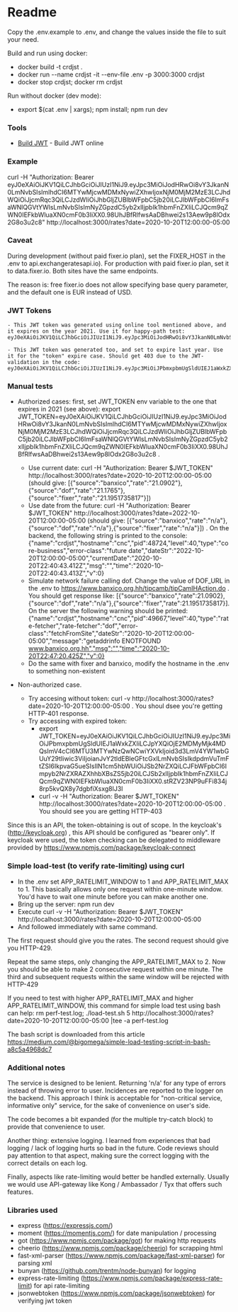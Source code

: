 # Readme

Copy the .env.example to .env, and change the values inside the file to suit your need.

Build and run using docker:
  - docker build -t crdjst .
  - docker run --name crdjst -it --env-file .env -p 3000:3000 crdjst
  - docker stop crdjst; docker rm crdjst
 
Run without docker (dev mode):
  - export $(cat .env | xargs); npm install; npm run dev

### Tools

* [Build JWT] - Build JWT online

   [Build JWT]: <http://jwtbuilder.jamiekurtz.com/>
   
### Example

curl -H "Authorization: Bearer eyJ0eXAiOiJKV1QiLCJhbGciOiJIUzI1NiJ9.eyJpc3MiOiJodHRwOi8vY3JkanN0LmNvbSIsImlhdCI6MTYwMjcwMDMxNywiZXhwIjoxNjM0MjM2MzE3LCJhdWQiOiJjcmRqc3QiLCJzdWIiOiJhbGljZUBlbWFpbC5jb20iLCJlbWFpbCI6ImFsaWNlQGVtYWlsLmNvbSIsImNyZGpzdC5yb2xlIjpbIk1hbmFnZXIiLCJQcm9qZWN0IEFkbWluaXN0cmF0b3IiXX0.98UhJBfRlfwsAaDBhwei2s13Aew9p8lOdx2G8o3u2c8" http://localhost:3000/rates?date=2020-10-20T12:00:00-05:00

### Caveat

During development (without paid fixer.io plan), set the FIXER_HOST in the .env to api.exchangeratesapi.io). For production with paid fixer.io plan, set it to data.fixer.io. Both sites have the same endpoints.

The reason is: free fixer.io does not allow specifying base query parameter, and the default one is EUR instead of USD.

### JWT Tokens
    - This JWT token was generated using online tool mentioned above, and it expires on the year 2021. Use it for happy-path test: eyJ0eXAiOiJKV1QiLCJhbGciOiJIUzI1NiJ9.eyJpc3MiOiJodHRwOi8vY3JkanN0LmNvbSIsImlhdCI6MTYwMjcwMDMxNywiZXhwIjoxNjM0MjM2MzE3LCJhdWQiOiJjcmRqc3QiLCJzdWIiOiJhbGljZUBlbWFpbC5jb20iLCJlbWFpbCI6ImFsaWNlQGVtYWlsLmNvbSIsImNyZGpzdC5yb2xlIjpbIk1hbmFnZXIiLCJQcm9qZWN0IEFkbWluaXN0cmF0b3IiXX0.98UhJBfRlfwsAaDBhwei2s13Aew9p8lOdx2G8o3u2c8

    - This JWT token was generated too, and set to expire last year. Use it for the "token" expire case. Should get 403 due to the JWT-validation in the code: eyJ0eXAiOiJKV1QiLCJhbGciOiJIUzI1NiJ9.eyJpc3MiOiJPbmxpbmUgSldUIEJ1aWxkZXIiLCJpYXQiOjE2MDMyMjk4MDQsImV4cCI6MTU3MTYwNzQwNCwiYXVkIjoid3d3LmV4YW1wbGUuY29tIiwic3ViIjoianJvY2tldEBleGFtcGxlLmNvbSIsIkdpdmVuTmFtZSI6IkpvaG5ueSIsIlN1cm5hbWUiOiJSb2NrZXQiLCJFbWFpbCI6Impyb2NrZXRAZXhhbXBsZS5jb20iLCJSb2xlIjpbIk1hbmFnZXIiLCJQcm9qZWN0IEFkbWluaXN0cmF0b3IiXX0.stRZV23NP9uFFi834j8rp5kvQX8y7dgbfiXsxg8lJ3I

### Manual tests
  - Authorized cases: first, set JWT_TOKEN env variable to the one that expires in 2021 (see above): export JWT_TOKEN=eyJ0eXAiOiJKV1QiLCJhbGciOiJIUzI1NiJ9.eyJpc3MiOiJodHRwOi8vY3JkanN0LmNvbSIsImlhdCI6MTYwMjcwMDMxNywiZXhwIjoxNjM0MjM2MzE3LCJhdWQiOiJjcmRqc3QiLCJzdWIiOiJhbGljZUBlbWFpbC5jb20iLCJlbWFpbCI6ImFsaWNlQGVtYWlsLmNvbSIsImNyZGpzdC5yb2xlIjpbIk1hbmFnZXIiLCJQcm9qZWN0IEFkbWluaXN0cmF0b3IiXX0.98UhJBfRlfwsAaDBhwei2s13Aew9p8lOdx2G8o3u2c8 . 
    - Use current date: curl -H "Authorization: Bearer $JWT_TOKEN" http://localhost:3000/rates?date=2020-10-20T12:00:00-05:00 (should give: [{"source":"banxico","rate":"21.0902"},{"source":"dof","rate":"21.1765"},{"source":"fixer","rate":"21.1951735817"}])
    - Use date from the future: curl -H "Authorization: Bearer $JWT_TOKEN" http://localhost:3000/rates?date=2022-10-20T12:00:00-05:00 (should give: [{"source":"banxico","rate":"n/a"},{"source":"dof","rate":"n/a"},{"source":"fixer","rate":"n/a"}]) . On the backend, the following string is printed to the console: {"name":"crdjst","hostname":"cnc","pid":48724,"level":40,"type":"core-business","error-class":"future date","dateStr":"2022-10-20T12:00:00-05:00","currentDate":"2020-10-20T22:40:43.412Z","msg":"","time":"2020-10-20T22:40:43.413Z","v":0}
    - Simulate network failure calling dof. Change the value of DOF_URL in the .env to https://www.banxico.org.hh/tipcamb/tipCamIHAction.do  . You should get response like: [{"source":"banxico","rate":21.0902},{"source":"dof","rate":"n/a"},{"source":"fixer","rate":21.1951735817}]. On the server the following warning should be printed: {"name":"crdjst","hostname":"cnc","pid":49667,"level":40,"type":"rate-fetcher","rate-fetcher":"dof","error-class":"fetchFromSite","dateStr":"2020-10-20T12:00:00-05:00","message":"getaddrinfo ENOTFOUND www.banxico.org.hh","msg":"","time":"2020-10-20T22:47:20.425Z","v":0}
    - Do the same with fixer and banxico, modify the hostname in the .env to something non-existent

  - Non-authorized case. 
    - Try accesing without token: curl -v http://localhost:3000/rates?date=2020-10-20T12:00:00-05:00 . You shoul dsee you're getting HTTP-401 response.
    - Try accessing with expired token: 
      -  export JWT_TOKEN=eyJ0eXAiOiJKV1QiLCJhbGciOiJIUzI1NiJ9.eyJpc3MiOiJPbmxpbmUgSldUIEJ1aWxkZXIiLCJpYXQiOjE2MDMyMjk4MDQsImV4cCI6MTU3MTYwNzQwNCwiYXVkIjoid3d3LmV4YW1wbGUuY29tIiwic3ViIjoianJvY2tldEBleGFtcGxlLmNvbSIsIkdpdmVuTmFtZSI6IkpvaG5ueSIsIlN1cm5hbWUiOiJSb2NrZXQiLCJFbWFpbCI6Impyb2NrZXRAZXhhbXBsZS5jb20iLCJSb2xlIjpbIk1hbmFnZXIiLCJQcm9qZWN0IEFkbWluaXN0cmF0b3IiXX0.stRZV23NP9uFFi834j8rp5kvQX8y7dgbfiXsxg8lJ3I
      - curl -v -H "Authorization: Bearer $JWT_TOKEN" http://localhost:3000/rates?date=2020-10-20T12:00:00-05:00 . You should see you are getting HTTP-403

Since this is an API, the token-obtaining is out of scope. In the keycloak's (http://keycloak.org) , this API should be configured as "bearer only". If keycloak were used, the token checking can be delegated to middleware provided by https://www.npmjs.com/package/keycloak-connect

### Simple load-test (to verify rate-limiting) using curl

  - In the .env set APP_RATELIMIT_WINDOW to 1 and APP_RATELIMIT_MAX to 1. This basically allows only one request within one-minute window. You'd have to wait one minute before you can make another one.
  - Bring up the server: npm run dev
  - Execute curl -v -H "Authorization: Bearer $JWT_TOKEN" http://localhost:3000/rates?date=2020-10-20T12:00:00-05:00
  - And followed immediately with same command.

The first request should give you the rates. The second request should give you HTTP-429.

Repeat the same steps, only changing the APP_RATELIMIT_MAX to 2. Now you should be able to make 2 consecutive request within one minute. The third and subsequent requests within the same window will be rejected with HTTP-429

If you need to test with higher APP_RATELIMIT_MAX and higher APP_RATELIMIT_WINDOW, this command for simple load test using bash can help: rm perf-test.log; ./load-test.sh 5 http://localhost:3000/rates?date=2020-10-20T12:00:00-05:00 |tee -a perf-test.log

The bash script is downloaded from this article https://medium.com/@bigomega/simple-load-testing-script-in-bash-a8c5a4968dc7

### Additional notes
The service is designed to be lenient. Returning 'n/a' for any type of errors instead of throwing error to user. Incidences are reported to the logger on the backend. This approach I think is acceptable for "non-critical service, informative only" service, for the sake of convenience on user's side.

The code becomes a bit expanded (for the multiple try-catch block) to provide that convenience to user.

Another thing: extensive logging. I learned from experiences that bad logging / lack of logging hurts so bad in the future. Code reviews should pay attention to that aspect, making sure the correct logging with the correct details on each log.

Finally, aspects like rate-limiting would better be handled externally. Usually we would use API-gateway like Kong / Ambassador / Tyx that offers such features.

### Libraries used

  - express (https://expressjs.com/)
  - moment (https://momentjs.com/) for date manipulation / processing
  - got (https://www.npmjs.com/package/got) for making http requests
  - cheerio (https://www.npmjs.com/package/cheerio) for scrapping html
  - fast-xml-parser (https://www.npmjs.com/package/fast-xml-parser) for parsing xml
  - bunyan (https://github.com/trentm/node-bunyan) for logging
  - express-rate-limiting (https://www.npmjs.com/package/express-rate-limit) for api rate-limiting
  - jsonwebtoken (https://www.npmjs.com/package/jsonwebtoken) for verifying jwt token
